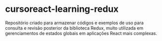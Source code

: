 # cursoreact-learning-redux
Repositório criado para armazenar códigos e exemplos de uso para consulta e revisão posterior da biblioteca Redux, muito utilizada em gerenciamentos de estados globais em aplicações React mais complexas.
